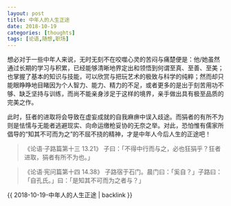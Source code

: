 ```yaml
---
layout: post
title: 中年人的人生正途
date: 2018-10-19
categories: [thoughts]
tags: [论语,随想,职场]
---
```


想必对于一些中年人来说，无时无刻不在咬噬心灵的苦闷与痛楚便是：他/她虽然通过长期的学习与积累，已经能够清晰地界定出和领悟到何谓至真、至善、至美；也掌握了基本的知识与技能，可以欣赏与把玩艺术的极致与科学的纯粹；然而却只能眼睁睁地目睹因为个人智力、能力、精力的不足，或者更多的是出于刻苦用功不够、缺乏坚持与训练，而尚不能亲身涉足于这样的境界，亲手做出具有极至品质的完美之作。

此时，狂者的进取将会导致在虚妄成就的自我麻痹中误入歧途。而狷者的有所不为则是怯懦与无能者逃避现实、向命运缴枪妥协的无奈之举。对此，恐怕惟有儒家所倡导的“知其不可而为之”的不屈不挠的精神，才是中年人今后人生的正途吧！

> 《论语·子路篇第十三 13.21》 子曰：「不得中行而与之，必也狂狷乎？狂者进取，狷者有所不为也。」

> 《论语·宪问篇第十四 14.38》 子路宿于石门。晨门曰：「奚自？」子路曰：「自孔氏。」曰：「是知其不可而为之者与？」

{{ 2018-10-19-中年人的人生正途 | backlink }}
